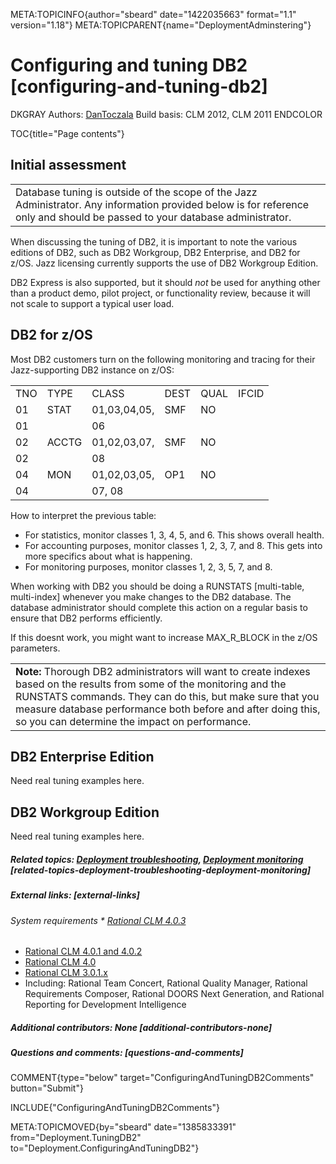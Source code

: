 META:TOPICINFO{author="sbeard" date="1422035663" format="1.1"
version="1.18"} META:TOPICPARENT{name="DeploymentAdminstering"}

# Configuring and tuning DB2 [configuring-and-tuning-db2]

DKGRAY Authors: [DanToczala](Main.DavidToczala) Build basis: CLM 2012,
CLM 2011 ENDCOLOR

TOC{title="Page contents"}

## Initial assessment

|  |
|----|
| Database tuning is outside of the scope of the Jazz Administrator. Any information provided below is for reference only and should be passed to your database administrator. |

When discussing the tuning of DB2, it is important to note the various
editions of DB2, such as DB2 Workgroup, DB2 Enterprise, and DB2 for
z/OS. Jazz licensing currently supports the use of DB2 Workgroup
Edition.

DB2 Express is also supported, but it should *not* be used for anything
other than a product demo, pilot project, or functionality review,
because it will not scale to support a typical user load.

## DB2 for z/OS

Most DB2 customers turn on the following monitoring and tracing for
their Jazz-supporting DB2 instance on z/OS:

|     |       |              |      |      |       |
|-----|-------|--------------|------|------|-------|
| TNO | TYPE  | CLASS        | DEST | QUAL | IFCID |
| 01  | STAT  | 01,03,04,05, | SMF  | NO   |       |
| 01  |       | 06           |      |      |       |
| 02  | ACCTG | 01,02,03,07, | SMF  | NO   |       |
| 02  |       | 08           |      |      |       |
| 04  | MON   | 01,02,03,05, | OP1  | NO   |       |
| 04  |       | 07, 08       |      |      |       |

How to interpret the previous table:

-   For statistics, monitor classes 1, 3, 4, 5, and 6. This shows
    overall health.
-   For accounting purposes, monitor classes 1, 2, 3, 7, and 8. This
    gets into more specifics about what is happening.
-   For monitoring purposes, monitor classes 1, 2, 3, 5, 7, and 8.

When working with DB2 you should be doing a RUNSTATS \[multi-table,
multi-index\] whenever you make changes to the DB2 database. The
database administrator should complete this action on a regular basis to
ensure that DB2 performs efficiently.

If this doesnt work, you might want to increase MAX_R_BLOCK in the z/OS
parameters.

|  |
|----|
| **Note:** Thorough DB2 administrators will want to create indexes based on the results from some of the monitoring and the RUNSTATS commands. They can do this, but make sure that you measure database performance both before and after doing this, so you can determine the impact on performance. |

## DB2 Enterprise Edition

Need real tuning examples here.

## DB2 Workgroup Edition

Need real tuning examples here.

##### Related topics: [Deployment troubleshooting](DeploymentTroubleshooting), [Deployment monitoring](DeploymentMonitoring) [related-topics-deployment-troubleshooting-deployment-monitoring]

##### External links: [external-links]

###### System requirements \* [Rational CLM 4.0.3](CLMSystemRequirements403)

-   [Rational CLM 4.0.1 and
    4.0.2](https://jazz.net/library/article/1109)
-   [Rational CLM 4.0](https://jazz.net/library/article/811)
-   [Rational CLM 3.0.1.x](https://jazz.net/library/article/632)
-   Including: Rational Team Concert, Rational Quality Manager, Rational
    Requirements Composer, Rational DOORS Next Generation, and Rational
    Reporting for Development Intelligence

##### Additional contributors: None [additional-contributors-none]

##### Questions and comments: [questions-and-comments]

COMMENT{type="below" target="ConfiguringAndTuningDB2Comments"
button="Submit"}

INCLUDE{"ConfiguringAndTuningDB2Comments"}

META:TOPICMOVED{by="sbeard" date="1385833391"
from="Deployment.TuningDB2" to="Deployment.ConfiguringAndTuningDB2"}
